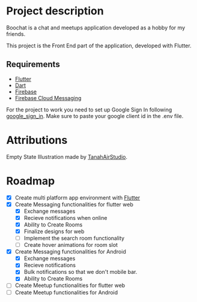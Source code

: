# Project description

Boochat is a chat and meetups application developed as a hobby for my friends.

This project is the Front End part of the application, developed with Flutter.

## Requirements

- [Flutter](https://flutter.dev)
- [Dart](https://dart.dev)
- [Firebase](https://firebase.google.com)
- [Firebase Cloud Messaging](https://firebase.google.com/docs/cloud-messaging)

 For the project to work you need to set up Google Sign In following [google_sign_in](https://pub.dev/packages/google_sign_in). Make sure to paste your google client id in the .env file.

# Attributions

Empty State Illustration made by [TanahAirStudio](https://www.figma.com/@tanahairstudio
).

# Roadmap

- [x] Create multi platform app environment with [Flutter](https://flutter.dev)
- [x] Create Messaging functionalities for flutter web
  - [x] Exchange messages
  - [x] Recieve notifications when online
  - [x] Ability to Create Rooms
  - [x] Finalize designs for web
  - [ ] Implement the search room functionality
  - [ ] Create hover animations for room slot
- [x] Create Messaging functionalities for Android
  - [x] Exchange messages
  - [x] Recieve notifications
  - [x] Bulk notifications so that we don't mobile bar.
  - [x] Ability to Create Rooms
- [ ] Create Meetup functionalities for flutter web
- [ ] Create Meetup functionalities for Android
